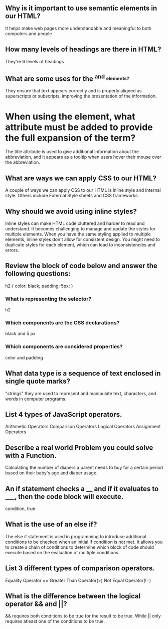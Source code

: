 ## Why is it important to use semantic elements in our HTML?
 It helps make web pages more understandable and meaningful to both computers and people
## How many levels of headings are there in HTML?
They're 6 levels of headings
## What are some uses for the <sup> and <sub> elements?
They ensure that text appears correctly and is properly aligned as superscripts or subscripts, improving the presentation of the information.
# When using the <abbr> element, what attribute must be added to provide the full expansion of the term?
The title attribute is used to give additional information about the abbreviation, and it appears as a tooltip when users hover their mouse over the abbreviation.

## What are ways we can apply CSS to our HTML?
A couple of ways we can apply CSS to our HTML is inline style and internal style. Others include External Style sheets and CSS frameworks.
## Why should we avoid using inline styles?
Inline styles can make HTML code cluttered and harder to read and understand. It becomes challenging to manage and update the styles for multiple elements. When you have the same styling applied to multiple elements, inline styles don't allow for consistent design. You might need to duplicate styles for each element, which can lead to inconsistencies and errors.
## Review the block of code below and answer the following questions:
  h2 {
     color: black;
     padding: 5px;
   }

### What is representing the selector?
h2
### Which components are the CSS declarations?
black and 5 px
### Which components are considered properties?
color and padding 

## What data type is a sequence of text enclosed in single quote marks?
"strings" they are used to represent and manipulate text, characters, and words in computer programs.

## List 4 types of JavaScript operators.
Arithmetic Operators 
Comparison Operators 
Logical Operators 
Assignment Operators 

## Describe a real world Problem you could solve with a Function.
Calculating the number of diapers a parent needs to buy for a certain period based on their baby's age and diaper usage.


## An if statement checks a __ and if it evaluates to ___, then the code block will execute.
condition, true 
## What is the use of an else if?
The else if statement is used in programming to introduce additional conditions to be checked when an initial if condition is not met. It allows you to create a chain of conditions to determine which block of code should execute based on the evaluation of multiple conditions.

## List 3 different types of comparison operators.
Equality Operator ==
Greater Than Operator(>)
Not Equal Operator(!=)

## What is the difference between the logical operator && and ||?
&& requires both conditions to be true for the result to be true. While || only requires atleast one of the conditions to be true. 